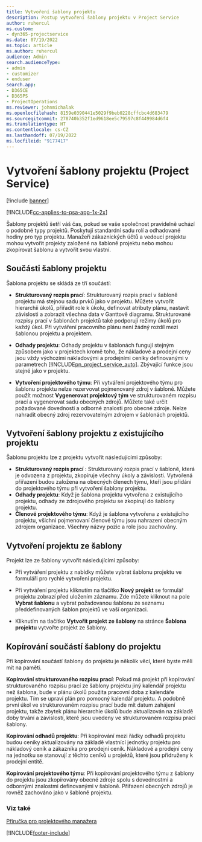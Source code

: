 ```yaml
---
title: Vytvoření šablony projektu
description: Postup vytvoření šablony projektu v Project Service
author: ruhercul
ms.custom:
- dyn365-projectservice
ms.date: 07/19/2022
ms.topic: article
ms.author: ruhercul
audience: Admin
search.audienceType:
- admin
- customizer
- enduser
search.app:
- D365CE
- D365PS
- ProjectOperations
ms.reviewer: johnmichalak
ms.openlocfilehash: 8159e0390441e5029f9beb0228cffcbc4d683479
ms.sourcegitcommit: 278740b352f1ed9618ee5c79597c8f449984d6f4
ms.translationtype: HT
ms.contentlocale: cs-CZ
ms.lasthandoff: 07/19/2022
ms.locfileid: "9177417"
---
```

# <a name="create-a-project-template-project-service"></a>Vytvoření šablony projektu (Project Service)

[!include [banner](../includes/psa-now-project-operations.md)]

[!INCLUDE[cc-applies-to-psa-app-1x-2x](../includes/cc-applies-to-psa-app-1x-2x.md)]

Šablony projektů šetří váš čas, pokud se vaše společnost pravidelně uchází o podobné typy projektů. Poskytují standardní sadu rolí a odhadované hodiny pro typ projektu. Manažeři zákaznických účtů a vedoucí projektu mohou vytvořit projekty založené na šabloně projektu nebo mohou zkopírovat šablonu a vytvořit svou vlastní.  
  
## <a name="components-of-project-template"></a>Součásti šablony projektu
 Šablona projektu se skládá ze tří součástí:  
  
- **Strukturovaný rozpis prací**: Strukturovaný rozpis prací v šabloně projektu má stejnou sadu prvků jako v projektu. Můžete vytvořit hierarchii úkolů, přiřadit role k úkolu, definovat atributy plánu, nastavit závislosti a zobrazit všechna data v Ganttově diagramu. Strukturované rozpisy prací v šablonách projektů také podporují režimy úkolů pro každý úkol. Při vytváření pracovního plánu není žádný rozdíl mezi šablonou projektu a projektem.  
  
- **Odhady projektu**: Odhady projektu v šablonách fungují stejným způsobem jako v projektech kromě toho, že nákladové a prodejní ceny jsou vždy výchozími nákladovými a prodejními ceníky definovanými v parametrech [!INCLUDE[pn_project_service_auto](../includes/pn-project-service-auto.md)]. Zbývající funkce jsou stejné jako v projektu.  
  
- **Vytvoření projektového týmu**: Při vytváření projektového týmu pro šablonu projektu nelze rezervovat pojmenovaný zdroj v šabloně. Můžete použít možnost **Vygenerovat projektový tým** ve strukturovaném rozpisu prací a vygenerovat sadu obecných zdrojů. Můžete také určit požadované dovednosti a odborné znalosti pro obecné zdroje. Nelze nahradit obecný zdroj rezervovatelným zdrojem v šablonách projektů.  

## <a name="create-a-project-template-from-an-existing-project"></a>Vytvoření šablony projektu z existujícího projektu
Šablonu projektu lze z projektu vytvořit následujícími způsoby:

- **Strukturovaný rozpis prací** : Strukturovaný rozpis prací v šabloně, která je odvozena z projektu, zkopíruje všechny úkoly a závislosti. Vytvořená přiřazení budou založena na obecných členech týmu, kteří jsou přidáni do projektového týmu při vytvoření šablony projektu.
- **Odhady projektu**: Když je šablona projektu vytvořena z existujícího projektu, odhady ze zdrojového projektu se zkopírují do šablony projektu.
- **Členové projektového týmu**: Když je šablona vytvořena z existujícího projektu, všichni pojmenovaní členové týmu jsou nahrazeni obecným zdrojem organizace. Všechny názvy pozic a role jsou zachovány.

## <a name="create-a-project-from-a-template"></a>Vytvoření projektu ze šablony  
 Projekt lze ze šablony vytvořit následujícími způsoby:  
  
-   Při vytváření projektu z nabídky můžete vybrat šablonu projektu ve formuláři pro rychlé vytvoření projektu.  
  
-   Při vytváření projektu kliknutím na tlačítko **Nový projekt** se formulář projektu zobrazí před uložením záznamu. Zde můžete kliknout na pole **Vybrat šablonu** a vybrat požadovanou šablonu ze seznamu předdefinovaných šablon projektů ve vaší organizaci.  
  
-   Kliknutím na tlačítko **Vytvořit projekt ze šablony** na stránce **Šablona projektu** vytvořte projekt ze šablony.  
  
## <a name="copying-components-of-a-template-to-a-project"></a>Kopírování součástí šablony do projektu  
 Při kopírování součástí šablony do projektu je několik věcí, které byste měli mít na paměti.  
  
 **Kopírování strukturovaného rozpisu prací**: Pokud má projekt při kopírování strukturovaného rozpisu prací ze šablony projektu jiný kalendář projektu než šablona, bude v plánu úkolů použita pracovní doba z kalendáře projektu. Tím se upraví plán pro pomocný kalendář projektu. A podobně první úkol ve strukturovaném rozpisu prací bude mít datum zahájení projektu, takže zbytek plánu hierarchie úkolů bude aktualizován na základě doby trvání a závislostí, které jsou uvedeny ve strukturovaném rozpisu prací šablony.  
  
 **Kopírování odhadů projektu**: Při kopírování mezi řádky odhadů projektu budou ceníky aktualizovány na základě vlastnící jednotky projektu pro nákladový ceník a zákazníka pro prodejní ceník. Nákladové a prodejní ceny na jednotku se stanovují z těchto ceníků u projektů, které jsou přidruženy k prodejní entitě.  
  
 **Kopírování projektového týmu**: Při kopírování projektového týmu z šablony do projektu jsou zkopírovány obecné zdroje spolu s dovednostmi a odbornými znalostmi definovanými v šabloně. Přiřazení obecných zdrojů je rovněž zachováno jako v šabloně projektu.  
  
### <a name="see-also"></a>Viz také  
 [Příručka pro projektového manažera](../psa/project-manager-guide.md)


[!INCLUDE[footer-include](../includes/footer-banner.md)]

